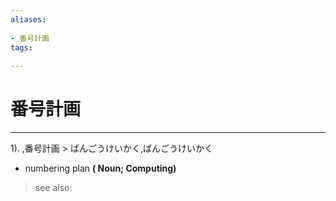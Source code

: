 ```yaml
---
aliases:
    
- 番号計画
tags:
    
---
```


# 番号計画
---
1).
,番号計画 > ばんごうけいかく,ばんごうけいかく

- numbering plan
**( Noun; Computing)**
> see also: 
            